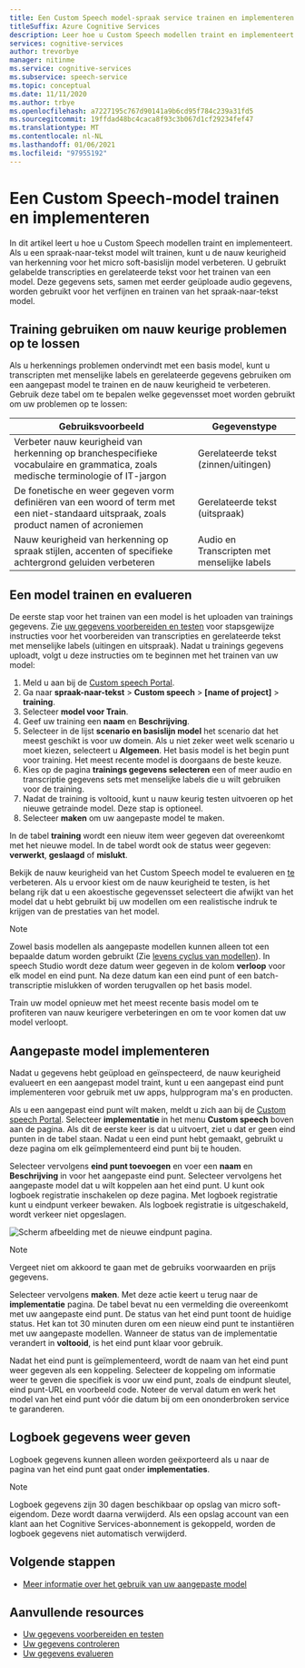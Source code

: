 ```yaml
---
title: Een Custom Speech model-spraak service trainen en implementeren
titleSuffix: Azure Cognitive Services
description: Leer hoe u Custom Speech modellen traint en implementeert. Als u een spraak-naar-tekst model wilt trainen, kunt u de nauw keurigheid van de herkenning verbeteren voor het micro soft-basislijn model of voor een aangepast model.
services: cognitive-services
author: trevorbye
manager: nitinme
ms.service: cognitive-services
ms.subservice: speech-service
ms.topic: conceptual
ms.date: 11/11/2020
ms.author: trbye
ms.openlocfilehash: a7227195c767d90141a9b6cd95f784c239a31fd5
ms.sourcegitcommit: 19ffdad48bc4caca8f93c3b067d1cf29234fef47
ms.translationtype: MT
ms.contentlocale: nl-NL
ms.lasthandoff: 01/06/2021
ms.locfileid: "97955192"
---
```

# <a name="train-and-deploy-a-custom-speech-model"></a>Een Custom Speech-model trainen en implementeren

In dit artikel leert u hoe u Custom Speech modellen traint en implementeert. Als u een spraak-naar-tekst model wilt trainen, kunt u de nauw keurigheid van herkenning voor het micro soft-basislijn model verbeteren. U gebruikt gelabelde transcripties en gerelateerde tekst voor het trainen van een model. Deze gegevens sets, samen met eerder geüploade audio gegevens, worden gebruikt voor het verfijnen en trainen van het spraak-naar-tekst model.

## <a name="use-training-to-resolve-accuracy-problems"></a>Training gebruiken om nauw keurige problemen op te lossen

Als u herkennings problemen ondervindt met een basis model, kunt u transcripten met menselijke labels en gerelateerde gegevens gebruiken om een aangepast model te trainen en de nauw keurigheid te verbeteren. Gebruik deze tabel om te bepalen welke gegevensset moet worden gebruikt om uw problemen op te lossen:

| Gebruiksvoorbeeld | Gegevenstype |
| -------- | --------- |
| Verbeter nauw keurigheid van herkenning op branchespecifieke vocabulaire en grammatica, zoals medische terminologie of IT-jargon | Gerelateerde tekst (zinnen/uitingen) |
| De fonetische en weer gegeven vorm definiëren van een woord of term met een niet-standaard uitspraak, zoals product namen of acroniemen | Gerelateerde tekst (uitspraak) |
| Nauw keurigheid van herkenning op spraak stijlen, accenten of specifieke achtergrond geluiden verbeteren | Audio en Transcripten met menselijke labels |

## <a name="train-and-evaluate-a-model"></a>Een model trainen en evalueren

De eerste stap voor het trainen van een model is het uploaden van trainings gegevens. Zie [uw gegevens voorbereiden en testen](./how-to-custom-speech-test-and-train.md) voor stapsgewijze instructies voor het voorbereiden van transcripties en gerelateerde tekst met menselijke labels (uitingen en uitspraak). Nadat u trainings gegevens uploadt, volgt u deze instructies om te beginnen met het trainen van uw model:

1. Meld u aan bij de [Custom speech Portal](https://speech.microsoft.com/customspeech).
2. Ga naar **spraak-naar-tekst**  >  **Custom speech**  >  **[name of project]**  >  **training**.
3. Selecteer **model voor Train**.
4. Geef uw training een **naam** en **Beschrijving**.
5. Selecteer in de lijst **scenario en basislijn model** het scenario dat het meest geschikt is voor uw domein. Als u niet zeker weet welk scenario u moet kiezen, selecteert u **Algemeen**. Het basis model is het begin punt voor training. Het meest recente model is doorgaans de beste keuze.
6. Kies op de pagina **trainings gegevens selecteren** een of meer audio en transcriptie gegevens sets met menselijke labels die u wilt gebruiken voor de training.
7. Nadat de training is voltooid, kunt u nauw keurig testen uitvoeren op het nieuwe getrainde model. Deze stap is optioneel.
8. Selecteer **maken** om uw aangepaste model te maken.

In de tabel **training** wordt een nieuw item weer gegeven dat overeenkomt met het nieuwe model. In de tabel wordt ook de status weer gegeven: **verwerkt**, **geslaagd** of **mislukt**.

Bekijk de nauw keurigheid van het Custom Speech model te evalueren en [te](how-to-custom-speech-evaluate-data.md) verbeteren. Als u ervoor kiest om de nauw keurigheid te testen, is het belang rijk dat u een akoestische gegevensset selecteert die afwijkt van het model dat u hebt gebruikt bij uw modellen om een realistische indruk te krijgen van de prestaties van het model.

> [!NOTE]
> Zowel basis modellen als aangepaste modellen kunnen alleen tot een bepaalde datum worden gebruikt (Zie [levens cyclus van modellen](custom-speech-overview.md#model-lifecycle)). In speech Studio wordt deze datum weer gegeven in de kolom **verloop** voor elk model en eind punt. Na deze datum kan een eind punt of een batch-transcriptie mislukken of worden terugvallen op het basis model.
>
> Train uw model opnieuw met het meest recente basis model om te profiteren van nauw keurigere verbeteringen en om te voor komen dat uw model verloopt.

## <a name="deploy-a-custom-model"></a>Aangepaste model implementeren

Nadat u gegevens hebt geüpload en geïnspecteerd, de nauw keurigheid evalueert en een aangepast model traint, kunt u een aangepast eind punt implementeren voor gebruik met uw apps, hulpprogram ma's en producten. 

Als u een aangepast eind punt wilt maken, meldt u zich aan bij de [Custom speech Portal](https://speech.microsoft.com/customspeech). Selecteer **implementatie** in het menu **Custom speech** boven aan de pagina. Als dit de eerste keer is dat u uitvoert, ziet u dat er geen eind punten in de tabel staan. Nadat u een eind punt hebt gemaakt, gebruikt u deze pagina om elk geïmplementeerd eind punt bij te houden.

Selecteer vervolgens **eind punt toevoegen** en voer een **naam** en **Beschrijving** in voor het aangepaste eind punt. Selecteer vervolgens het aangepaste model dat u wilt koppelen aan het eind punt.  U kunt ook logboek registratie inschakelen op deze pagina. Met logboek registratie kunt u eindpunt verkeer bewaken. Als logboek registratie is uitgeschakeld, wordt verkeer niet opgeslagen.

![Scherm afbeelding met de nieuwe eindpunt pagina.](./media/custom-speech/custom-speech-deploy-model.png)

> [!NOTE]
> Vergeet niet om akkoord te gaan met de gebruiks voorwaarden en prijs gegevens.

Selecteer vervolgens **maken**. Met deze actie keert u terug naar de **implementatie** pagina. De tabel bevat nu een vermelding die overeenkomt met uw aangepaste eind punt. De status van het eind punt toont de huidige status. Het kan tot 30 minuten duren om een nieuw eind punt te instantiëren met uw aangepaste modellen. Wanneer de status van de implementatie verandert in **voltooid**, is het eind punt klaar voor gebruik.

Nadat het eind punt is geïmplementeerd, wordt de naam van het eind punt weer gegeven als een koppeling. Selecteer de koppeling om informatie weer te geven die specifiek is voor uw eind punt, zoals de eindpunt sleutel, eind punt-URL en voorbeeld code. Noteer de verval datum en werk het model van het eind punt vóór die datum bij om een ononderbroken service te garanderen.

## <a name="view-logging-data"></a>Logboek gegevens weer geven

Logboek gegevens kunnen alleen worden geëxporteerd als u naar de pagina van het eind punt gaat onder **implementaties**.
> [!NOTE]
>Logboek gegevens zijn 30 dagen beschikbaar op opslag van micro soft-eigendom. Deze wordt daarna verwijderd. Als een opslag account van een klant aan het Cognitive Services-abonnement is gekoppeld, worden de logboek gegevens niet automatisch verwijderd.

## <a name="next-steps"></a>Volgende stappen

* [Meer informatie over het gebruik van uw aangepaste model](how-to-specify-source-language.md)

## <a name="additional-resources"></a>Aanvullende resources

- [Uw gegevens voorbereiden en testen](./how-to-custom-speech-test-and-train.md)
- [Uw gegevens controleren](how-to-custom-speech-inspect-data.md)
- [Uw gegevens evalueren](how-to-custom-speech-evaluate-data.md)
